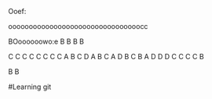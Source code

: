 Ooef:

oooooooooooooooooooooooooooooooocc


BOoooooowo:e
B
B
B
B

C
C
C
C
C
C
C
C
A
B
C
D
A
B
C
A
D
B
C
B
A
D
D
D
C
C
C
C
B

B
B

#Learning git
